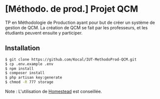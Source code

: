 # [Méthodo. de prod.] Projet QCM

TP en Méthodologie de Production ayant pour but de créer un système de gestion de QCM.
La création de QCM se fait par les professeurs, et les étudiants peuvent ensuite y participer.

## Installation
```bash
$ git clone https://github.com/Kocal/IUT-MethodoProd-QCM.git
$ cp .env.example .env
$ npm install
$ composer install
$ php artisan key:generate
$ chmod -R 777 storage
```

Note : L'utilisation de [Homestead](https://laravel.com/docs/5.2/homestead) est conseillée.
